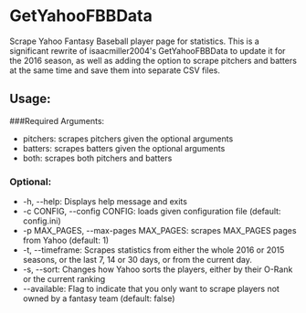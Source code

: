 # GetYahooFBBData
Scrape Yahoo Fantasy Baseball player page for statistics. This is a significant rewrite of isaacmiller2004's GetYahooFBBData to update it for the 2016 season, as well as adding the option to scrape pitchers and batters at the same time and save them into separate CSV files.

## Usage:
###Required Arguments:
* pitchers: scrapes pitchers given the optional arguments
* batters: scrapes batters given the optional arguments
* both: scrapes both pitchers and batters

### Optional:
* -h, --help: Displays help message and exits
* -c CONFIG, --config CONFIG: loads given configuration file (default: config.ini)
* -p MAX_PAGES, --max-pages MAX_PAGES: scrapes MAX_PAGES pages from Yahoo (default: 1)
* -t, --timeframe: Scrapes statistics from either the whole 2016 or 2015 seasons, or the last 7, 14 or 30 days, or from the current day.
* -s, --sort: Changes how Yahoo sorts the players, either by their O-Rank or the current ranking
* --available: Flag to indicate that you only want to scrape players not owned by a fantasy team (default: false)